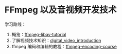 # FFmpeg 以及音视频开发技术

学习路线：

1. 概览：[ffmpeg-libav-tutorial](https://github.com/leandromoreira/ffmpeg-libav-tutorial/blob/master/README-cn.md)
2. 了解视频技术知识：[digital_video_introduction](https://github.com/leandromoreira/digital_video_introduction/blob/master/README-cn.md)
3. ffmpeg 编码和编辑的教程：[ffmpeg-encoding-course](http://slhck.info/ffmpeg-encoding-course/#/15)
